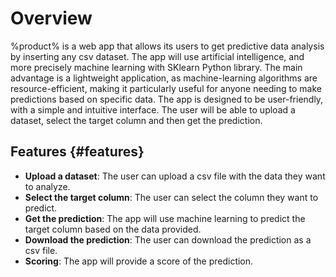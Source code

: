 # Overview

%product% is a web app that allows its users to get predictive data analysis by inserting any csv dataset. The app will use artificial intelligence, and more precisely machine learning with SKlearn Python library. The main advantage is a lightweight application, as machine-learning algorithms are resource-efficient, making it particularly useful for anyone needing to make predictions based on specific data. The app is designed to be user-friendly, with a simple and intuitive interface. The user will be able to upload a dataset, select the target column and then get the prediction.

## Features {#features}

- **Upload a dataset**: The user can upload a csv file with the data they want to analyze.
- **Select the target column**: The user can select the column they want to predict.
- **Get the prediction**: The app will use machine learning to predict the target column based on the data provided.
- **Download the prediction**: The user can download the prediction as a csv file.
- **Scoring**: The app will provide a score of the prediction.